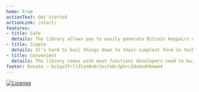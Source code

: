 ```yaml
---
home: true
actionText: Get started
actionLink: /start/
features:
- title: Safe
  details: The library allows you to easily generate Bitcoin keypairs or create, sign and broadcast transactions. It can also do other things such as validate addresses (cryptographically) or safely convert and operate between bitcoin units.
- title: Simple
  details: It's hard to boil things down to their simplest form in technology. This is why having a layer of abstraction on strong cryptography and Bitcoin is oogway's priority.
- title: Convenient
  details: The library comes with most functions developers need to build on Bitcoin without digging into low-level stuff. It even has a CLI for running test functions in a dev environment.
footer: Donate – bc1qs3frll3lan0v0r3xsfe8r3phrc24smn4hkmwm4
---
```

[![License](https://img.shields.io/badge/license-MIT-blue.svg?style=flat&logo=bitcoin&color=orange)](https://pypi.org/project/oogway)
